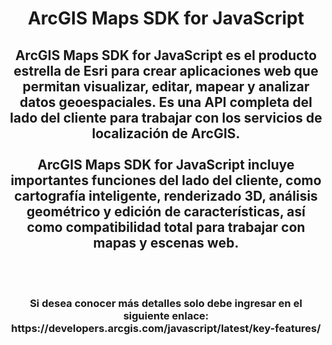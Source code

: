 <div id="header" align="center">
  <h1>ArcGIS Maps SDK for JavaScript</h1>
  <h2>ArcGIS Maps SDK for JavaScript es el producto estrella de Esri para crear aplicaciones web que permitan visualizar, editar, mapear y analizar datos geoespaciales. Es una API completa del lado del cliente para trabajar con los servicios de localización de ArcGIS.<br><br>
    ArcGIS Maps SDK for JavaScript incluye importantes funciones del lado del cliente, como cartografía inteligente, renderizado 3D, análisis geométrico y edición de características, así como compatibilidad total para trabajar con mapas y escenas web.</h2><br><br>
    <h3>Si desea conocer más detalles solo debe ingresar en el siguiente enlace: https://developers.arcgis.com/javascript/latest/key-features/</h3><br>
</div>
